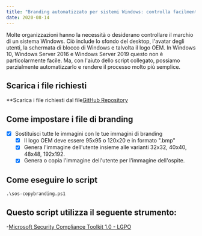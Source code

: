 ```yaml
---
title: "Branding automatizzato per sistemi Windows: controlla facilmente il desktop, la schermata di blocco e altro ancora"
date: 2020-08-14
---
```



Molte organizzazioni hanno la necessità o desiderano controllare il marchio di un sistema Windows.
Ciò include lo sfondo del desktop, l'avatar degli utenti, la schermata di blocco di Windows e talvolta il logo OEM.
In Windows 10, Windows Server 2016 e Windows Server 2019 questo non è particolarmente facile.
Ma, con l'aiuto dello script collegato, possiamo parzialmente automatizzarlo e rendere il processo molto più semplice.

## Scarica i file richiesti

**Scarica i file richiesti dal file[GitHub Repository](https://github.com/simeononsecurity/Windows-Branding-Script)

## Come impostare i file di branding

- [X] Sostituisci tutte le immagini con le tue immagini di branding
  - [X] Il logo OEM deve essere 95x95 o 120x20 e in formato ".bmp"
  - [X] Genera l'immagine dell'utente insieme alle varianti 32x32, 40x40, 48x48, 192x192.
  - [X] Genera o copia l'immagine dell'utente per l'immagine dell'ospite.

## Come eseguire lo script
```
.\sos-copybranding.ps1
```

## Questo script utilizza il seguente strumento:

-[Microsoft Security Compliance Toolkit 1.0 - LGPO](https://www.microsoft.com/en-us/download/details.aspx?id=55319)
